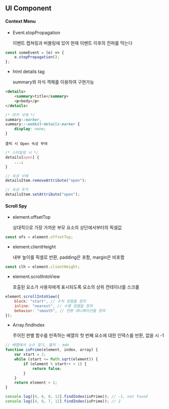 ## UI Component

#### Context Menu

-   Event.stopPropagation

    이벤트 캡쳐링과 버블링에 있어 현재 이벤트 이후의 전파를 막는다

```js
const someEvent = (e) => {
    e.stopPropagation();
};
```

-   html details tag

    summary와 자식 객체를 이용하여 구현가능

```html
<details>
    <summary>title</summary>
    <p>body</p>
</details>
```

```css
/* 마커 삭제 */
summary::marker,
summary::-webkit-details-marker {
    display: none;
}
```

    클릭 시 Open 속성 부여

```css
/* 스타일링 시 */
details[open] {
    ...;
}
```

```js
// 속성 삭제
detailsItem.removeAttribute("open");

// 속성 추가
detailsItem.setAttribute("open");
```

#### Scroll Spy

-   element.offsetTop

    상대적으로 가장 가까운 부모 요소의 상단에서부터의 픽셀값

```js
const ofs = element.offsetTop;
```

-   element.clientHeight

    내부 높이를 픽셀로 반환, padding은 포함, margin은 비포함

```js
const clh = element.clientHeight;
```

-   element.scrollIntoView

    호출된 요소가 사용자에게 표시되도록 요소의 상위 컨테이너를 스크롤

```js
element.scrollIntoView({
    block: "start", // 수직 정렬을 정의
    inline: "nearest", // 수평 정렬을 정의
    behavior: "smooth", // 전환 애니메이션을 정의
});
```

-   Array.findIndex

    주어진 판별 함수를 만족하는 배열의 첫 번째 요소에 대한 인덱스를 반환, 없을 시 -1

```js
// 배열에서 소수 찾기, 출처 : mdn
function isPrime(element, index, array) {
    var start = 2;
    while (start <= Math.sqrt(element)) {
        if (element % start++ < 1) {
            return false;
        }
    }
    return element > 1;
}

console.log([4, 6, 8, 12].findIndex(isPrime)); // -1, not found
console.log([4, 6, 7, 12].findIndex(isPrime)); // 2
```
